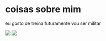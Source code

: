 # coisas sobre mim 
eu gosto de treina
futuramente vou ser militar 

![](https://media.tenor.com/JukamgtPjgkAAAAM/voc%C3%AA-lula.gif)
![](https://media1.tenor.com/m/0zRzEKvva8EAAAAC/halloween.gif)
